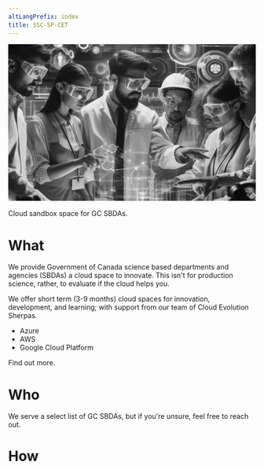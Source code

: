 ```yaml
---
altLangPrefix: index
title: SSC-SP-CET
---
```


<div class="row">
  <div class="col-md-6">
    <img src="/assets/images/safety1st_crop.png" alt="IT workers" class="img-responsive" />
    <p class="well brdr-rds-0 well-sm mrgn-bttm-sm mrgn-rght-md mrgn-lft-md opct-90 pstn-bttm-xs pstn-rght-xs">
    Cloud sandbox space for GC SBDAs.
    </p>
  </div>
  <div class="col-md-6">
  </div>
</div>

# What
We provide Government of Canada science based departments and agencies (SBDAs) a cloud space to innovate. This isn't for production science, rather, to evaluate if the cloud helps you.

We offer short term (3-9 months) cloud spaces for innovation, development, and learning; with support from our team of Cloud Evolution Sherpas.

- Azure
- AWS
- Google Cloud Platform

Find out more.

# Who
We serve a select list of GC SBDAs, but if you're unsure, feel free to reach out.

# How
